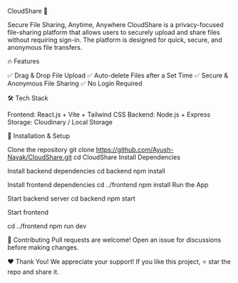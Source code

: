CloudShare 🚀

Secure File Sharing, Anytime, Anywhere
CloudShare is a privacy-focused file-sharing platform that allows users to securely upload and share files without requiring sign-in. The platform is designed for quick, secure, and anonymous file transfers.

🔥 Features

✅ Drag & Drop File Upload
✅ Auto-delete Files after a Set Time
✅ Secure & Anonymous File Sharing
✅ No Login Required

🛠 Tech Stack

Frontend: React.js + Vite + Tailwind CSS
Backend: Node.js + Express
Storage: Cloudinary / Local Storage

🚀 Installation & Setup

Clone the repository
git clone https://github.com/Ayush-Nayak/CloudShare.git
cd CloudShare
Install Dependencies

Install backend dependencies
cd backend
npm install

Install frontend dependencies
cd ../frontend
npm install
Run the App

Start backend server
cd backend
npm start

Start frontend

cd ../frontend
npm run dev

📌 Contributing
Pull requests are welcome! Open an issue for discussions before making changes.

❤️ Thank You!
We appreciate your support! If you like this project, ⭐ star the repo and share it.